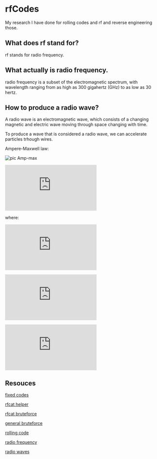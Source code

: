 # rfCodes

My research I have done for rolling codes and rf and reverse engineering those.

## What does rf stand for?

rf stands for radio frequency.

## What actually is radio frequency.

radio frequency is a subset of the electromagnetic spectrum, with wavelength ranging from as high as 300 gigahertz (GHz) to as low as 30 hertz.

## How to produce a radio wave?

A radio wave is an electromagnetic wave, which consists of a changing magnetic and electric wave moving through space changing with time.

To produce a wave that is considered a radio wave, we can accelerate particles trhough wires.

Ampere-Maxwell law:

![pic Amp-max](http://www.rakeshkapoor.us/ClassNotes/HTMLFiles/Electromagnetic_Waves_9.gif)

![ampere-maxwell](https://latex.codecogs.com/gif.latex?%5Coint%5Cvec%7BB%7D%5Ccdot%20d%5Cvec%7Bl%7D%3D%5Cmu_0%20i_%7Bthru%7D%20&plus;%5Cmu_0%5Cepsilon_0%5Cfrac%7Bd%5CPhi_E%7D%7Bdt%7D%3D%5Cmu_0%28I_%7Bthru%7D&plus;i_d%29)

where:

![displacement current](https://latex.codecogs.com/gif.latex?i_d%3D%5Cepsilon_0%5Cfrac%7Bd%5CPhi_E%7D%7Bdt%7D)

![constant 1](https://latex.codecogs.com/gif.latex?%5Cmu_0%3D4%5Cpi%20%5Ccdot%2010%5E%7B-7%7D%5Cfrac%7BT%5Ccdot%20m%7D%7BA%7D)

![constant 2](https://latex.codecogs.com/gif.latex?%5Cepsilon_0%3D8.854%5Ctimes%2010%5E%7B-12%7D%5Cfrac%7BC%5E2%7D%7BN%5Ccdot%20m%5E2%7D)




## Resouces

[fixed codes](https://andrewmohawk.com/2015/08/31/hacking-fixed-key-remotes-with-only-rfcat/)

[rfcat helper](https://github.com/ComThings/RfCatHelpers)

[rfcat bruteforce](https://github.com/ComThings/github-rfpwnon)

[general bruteforce](http://samy.pl/opensesame/)

[rolling code](https://crypto.stackexchange.com/questions/18311/how-does-a-rolling-code-work)

[radio frequency](https://en.wikipedia.org/wiki/Radio_frequency)

[radio waves](https://en.wikipedia.org/wiki/Radio_wave)

